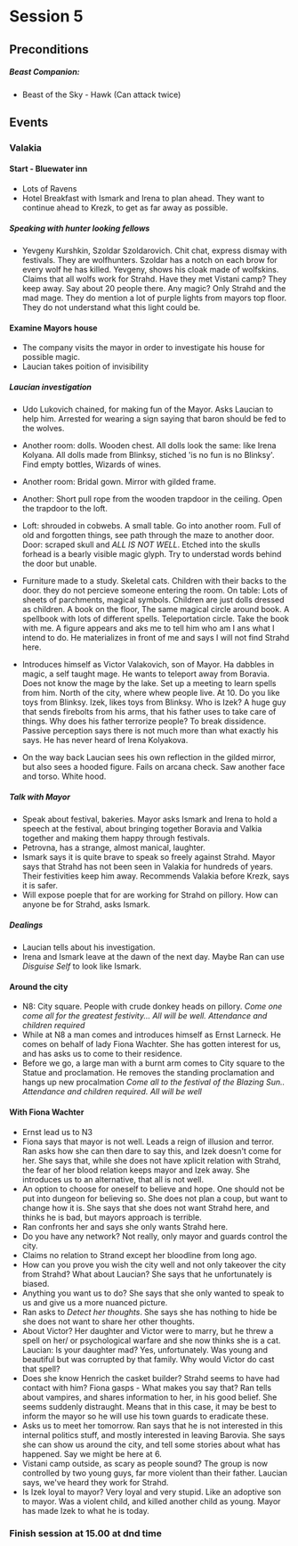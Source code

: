 # Session 5

## Preconditions

##### Beast Companion:
- Beast of the Sky - Hawk (Can attack twice)


## Events

### Valakia

#### Start - Bluewater inn
- Lots of Ravens
- Hotel Breakfast with Ismark and Irena to plan ahead. They want to continue
  ahead to Krezk, to get as far away as possible.

##### Speaking with hunter looking fellows
- Yevgeny Kurshkin, Szoldar Szoldarovich. Chit chat, express dismay with
  festivals. They are wolfhunters. Szoldar has a notch on each brow for every
  wolf he has killed. Yevgeny, shows his cloak made of wolfskins. Claims that
  all wolfs work for Strahd.
  Have they met Vistani camp? They keep away. Say about 20 people there.
  Any magic? Only Strahd and the mad mage.
  They do mention a lot of purple lights from mayors top floor. They do not
  understand what this light could be.

#### Examine Mayors house
- The company visits the mayor in order to investigate his house for possible
  magic.
- Laucian takes poition of invisibility

##### Laucian investigation
- Udo Lukovich chained, for making fun of the Mayor. Asks Laucian to help him.
  Arrested for wearing a sign saying that baron should be fed to the wolves.
- Another room: dolls. Wooden chest. All dolls look the same: like Irena
  Kolyana. All dolls made from Blinksy, stiched 'is no fun is no Blinksy'.
  Find empty bottles, Wizards of wines.
- Another room: Bridal gown. Mirror with gilded frame.
- Another: Short pull rope from the wooden trapdoor in the ceiling. Open the
  trapdoor to the loft.
- Loft: shrouded in cobwebs. A small table. Go into another room. Full of old
  and forgotten things, see path through the maze to another door.
  Door: scraped skull and *ALL IS NOT WELL*. Etched into the skulls forhead is
  a bearly visible magic glyph. Try to understad words behind the door but
  unable.
- Furniture made to a study. Skeletal cats. Children with their backs to the
  door. they do not percieve someone entering the room.
  On table: Lots of sheets of parchments, magical symbols. Children are just
  dolls dressed as children. A book on the floor, The same magical circle
  around book. A spellbook with lots of different spells. Teleportation circle.
  Take the book with me. A figure appears and aks me to tell him who am I ans
  what I intend to do. He materializes in front of me and says I will not find
  Strahd here.
- Introduces himself as Victor Valakovich, son of Mayor. Ha dabbles in magic, a
  self taught mage. He wants to teleport away from Boravia. Does not know the
  mage by the lake. Set up a meeting to learn spells from him. North of the
  city, where whew people live. At 10. Do you like toys from Blinksy. Izek,
  likes toys from Blinksy. Who is Izek? A huge guy that sends firebolts from
  his arms, that his father uses to take care of things. Why does his father
  terrorize people? To break dissidence. Passive perception says there is not
  much more than what exactly his says. He has never heard of Irena Kolyakova.

- On the way back Laucian sees his own reflection in the gilded mirror, but
  also sees a hooded figure. Fails on arcana check. Saw another face and torso.
  White hood.

##### Talk with Mayor
- Speak about festival, bakeries. Mayor asks Ismark and Irena to hold a speech
  at the festival, about bringing together Boravia and Valkia together and
  making them happy through festivals.
- Petrovna, has a strange, almost manical, laughter.
- Ismark says it is quite brave to speak so freely against Strahd. Mayor says
  that Strahd has not been seen in Valakia for hundreds of years. Their
  festivities keep him away. Recommends Valakia before Krezk, says it is safer.
- Will expose poeple that for are working for Strahd on pillory. How can anyone
  be for Strahd, asks Ismark.

##### Dealings
- Laucian tells about his investigation.
- Irena and Ismark leave at the dawn of the next day. Maybe Ran can use
  *Disguise Self* to look like Ismark.

#### Around the city
- N8: City square. People with crude donkey heads on pillory.
  *Come one come all for the greatest festivity... All will be well. Attendance
  and children required*
- While at N8 a man comes and introduces himself as Ernst Larneck. He comes on
  behalf of lady Fiona Wachter. She has gotten interest for us, and has asks us
  to come to their residence.
- Before we go, a large man with a burnt arm comes to City square to the Statue
  and proclamation. He removes  the standing proclamation and hangs up new
  procalmation *Come all to the festival of the Blazing Sun.. Attendance and
  children required. All will be well*

#### With Fiona Wachter
- Ernst lead us to N3
- Fiona says that mayor is not well. Leads a reign of illusion and terror.
  Ran asks how she can then dare to say this, and Izek doesn't come for her.
  She says that, while she does not have xplicit relation with Strahd, the fear
  of her blood relation keeps mayor and Izek away. She introduces us to an
  alternative, that all is not well.
- An option to choose for oneself to believe and hope. One should not be put
  into dungeon for believing so. She does not plan a coup, but want to change
  how it is. She says that she does not want Strahd here, and thinks he is bad,
  but mayors approach is terrible.
- Ran confronts her and says she only wants Strahd here.
- Do you have any network? Not really, only mayor and guards control the city.
- Claims no relation to Strand except her bloodline from long ago.
- How can you prove you wish the city well and not only takeover the city from
  Strahd? What about Laucian? She says that he unfortunately is biased.
- Anything you want us to do? She says that she only wanted to speak to us and
  give us a more nuanced picture.
- Ran asks to *Detect her thoughts*. She says she has nothing to hide be she
  does not want to share her other thoughts.
- About Victor? Her daughter and Victor were to marry, but he threw a spell on
  her/ or psychological warfare and she now thinks she is a cat. Laucian: Is
  your daughter mad? Yes, unfortunately. Was young and beautiful but was
  corrupted by that family. Why would Victor do cast that spell?
- Does she know Henrich the casket builder? Strahd seems to have had contact
  with him?  Fiona gasps - What makes you say that? Ran tells about vampires,
  and shares information to her, in his good belief. She seems suddenly
  distraught. Means that in this case, it may be best to inform the mayor so he
  will use his town guards to eradicate these.
- Asks us to meet her tomorrow. Ran says that he is not interested in this
  internal politics stuff, and mostly interested in leaving Barovia. She says
  she can show us around the city, and tell some stories about what has
  happened. Say we might be here at 6.
- Vistani camp outside, as scary as people sound? The group is now controlled
  by two young guys, far more violent than their father. Laucian says, we've
  heard they work for Strahd.
- Is Izek loyal to mayor? Very loyal and very stupid. Like an adoptive son to
  mayor. Was a violent child, and killed another child as young. Mayor has made
  Izek to what he is today.

### Finish session at 15.00 at dnd time
